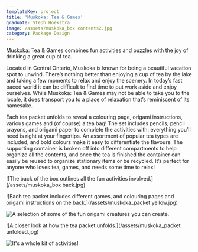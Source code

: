 ```yaml
---
templateKey: project
title: 'Muskoka: Tea & Games'
graduate: Steph Hoekstra
image: /assets/muskoka_box contents2.jpg
category: Package Design
---
```

Muskoka: Tea & Games combines fun activities 
and puzzles with the joy of drinking a great cup 
of tea.

Located in Central Ontario, Muskoka is known 
for being a beautiful vacation spot to unwind.
 There’s nothing better than enjoying a cup of
 tea by the lake and taking a few moments to
 relax and enjoy the scenery. 
In today’s fast paced world it can be difficult to 
find time to put work aside and enjoy ourselves. 
While Muskoka: Tea & Games may not be able 
to take you to the locale, it does transport you
 to a place of relaxation that’s reminiscent of its 
namesake.

Each tea packet unfolds to reveal a colouring
 page, origami instructions, various games and
 (of course) a tea bag! The set includes pencils,
 pencil crayons, and origami paper to complete 
the activities with: everything you’ll need is 
right at your fingertips.
 An assortment of popular tea types are included, 
and bold colours make it easy to differentiate 
the flavours.
The supporting container is broken off into 
different compartments to help organize all
 the contents, and once the tea is finished the 
container can easily be reused to organize
 stationary items or be recycled.
 It’s perfect for anyone who loves tea, games, and
 needs some time to relax!

![The back of the box outlines all the fun activities involved.](/assets/muskoka_box back.jpg)

![Each tea packet includes different games, and colouring pages and origami instructions on the back.](/assets/muskoka_packet yellow.jpg)

![A selection of some of the fun origami creatures you can create.](/assets/muskoka_origami.jpg)

![A closer look at how the tea packet unfolds.](/assets/muskoka_packet unfolded.jpg)

![It's a whole kit of activities!](/assets/muskoka_overhead.jpg)
